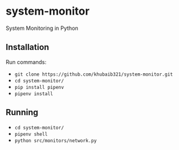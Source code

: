 # system-monitor
System Monitoring in Python

## Installation
Run commands:
- `git clone https://github.com/khubaib321/system-monitor.git`
- `cd system-monitor/`
- `pip install pipenv`
- `pipenv install`

## Running
- `cd system-monitor/`
- `pipenv shell`
- `python src/monitors/network.py`
